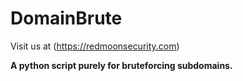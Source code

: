 # DomainBrute

Visit us at (https://redmoonsecurity.com)

**A python script purely for bruteforcing subdomains.**
